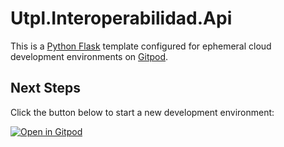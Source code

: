 # Utpl.Interoperabilidad.Api

This is a [Python Flask](https://flask.palletsprojects.com/en/2.0.x) template configured for ephemeral cloud development environments on [Gitpod](https://www.gitpod.io/).

## Next Steps

Click the button below to start a new development environment:

[![Open in Gitpod](https://gitpod.io/button/open-in-gitpod.svg)](https://gitpod.io/#https://github.com/DiegoAlencastro/Utpl.Interoperabilidad.Api.git)
